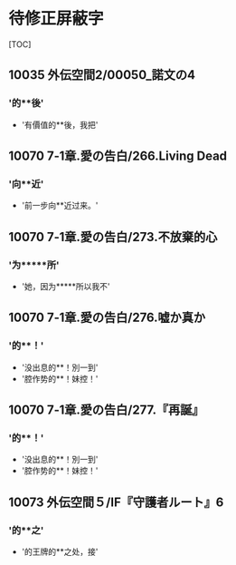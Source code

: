 # 待修正屏蔽字

[TOC]

## 10035 外伝空間2/00050_諾文の4

### '的**後'

- '有價值的**後，我把'


## 10070 7‐1章.愛の告白/266.Living Dead

### '向**近'

- '前一步向**近过来。'


## 10070 7‐1章.愛の告白/273.不放棄的心

### '为*****所'

- '她，因为*****所以我不'


## 10070 7‐1章.愛の告白/276.嘘か真か

### '的**！'

- '没出息的**！別一到'
- '腔作势的**！妹控！'


## 10070 7‐1章.愛の告白/277.『再誕』

### '的**！'

- '没出息的**！別一到'
- '腔作势的**！妹控！'


## 10073 外伝空間５/IF『守護者ルート』6

### '的**之'

- '的王牌的**之处，接'
